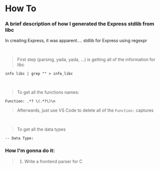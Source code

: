 # How To

### A brief description of how I generated the Express stdlib from libc

In creating Express, it was apparent.... stdlib for Express
using regexpr

<br>

> First step (parsing, yada, yada, ...) is getting all of the information for libc
```
info libc | grep "" > info_libc
```

<br>

> To get all the functions names:
```
Function: .*? \(.*?\)\n
```
> Afterwards, just use VS Code to delete all of the `Function:` captures

<br>

> To get all the data types
 ```
-- Data Type:
 ```

### How I'm gonna do it:
  > 1. Write a frontend parser for C